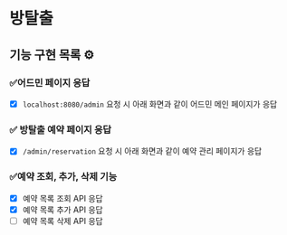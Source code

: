 # 방탈출

## 기능 구현 목록 ⚙️

### ✅어드민 페이지 응답

- [x] `localhost:8080/admin` 요청 시 아래 화면과 같이 어드민 메인 페이지가 응답

### ✅ 방탈출 예약 페이지 응답

- [x] `/admin/reservation` 요청 시 아래 화면과 같이 예약 관리 페이지가 응답

### ✅예약 조회, 추가, 삭제 기능

- [x] 예약 목록 조회 API 응답
- [x] 예약 목록 추가 API 응답
- [ ] 예약 목록 삭제 API 응답
